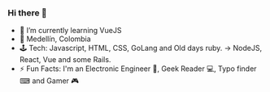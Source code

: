 ### Hi there 👋

- 🌱 I’m currently learning VueJS
- 🏡 Medellín, Colombia
- 🕹 Tech: Javascript, HTML, CSS, GoLang and Old days ruby. -> NodeJS, React, Vue and some Rails.
- ⚡ Fun Facts: I'm an Electronic Engineer 🤖, Geek Reader :computer:, Typo finder ⌨  and Gamer :video_game:

